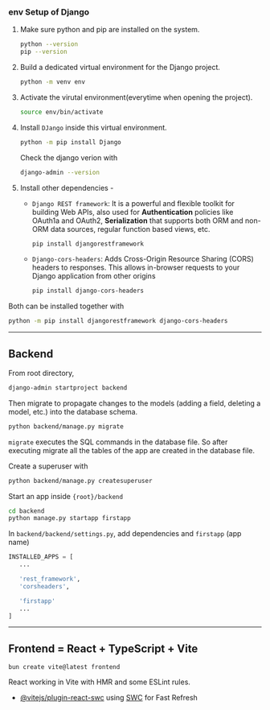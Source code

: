 ### env Setup of Django

1. Make sure python and pip are installed on the system.
    ```sh
    python --version
    pip --version
    ```

2. Build a dedicated virtual environment for the Django project.
   ```sh
   python -m venv env
   ```

3. Activate the virutal environment(everytime when opening the project).
    ```sh
    source env/bin/activate
    ```

4. Install `DJango` inside this virtual environment.
   ```sh
   python -m pip install Django
   ```
   Check the django verion with
   ```sh
   django-admin --version
   ```

5. Install other dependencies - 
   - `Django REST framework`: It is a powerful and flexible toolkit for building Web APIs, also used for **Authentication** policies like OAuth1a and OAuth2, **Serialization** that supports both ORM and non-ORM data sources, regular function based views, etc.
        ```sh
        pip install djangorestframework
        ``` 
   - `Django-cors-headers`: Adds Cross-Origin Resource Sharing (CORS) headers to responses. This allows in-browser requests to your Django application from other origins
        ```sh
        pip install django-cors-headers
        ``` 
Both can be installed together with
```sh
python -m pip install djangorestframework django-cors-headers
```

<hr>

## Backend

From root directory,
```sh
django-admin startproject backend
```

Then migrate to propagate changes to the models (adding a field, deleting a model, etc.) into the database schema. 
```sh
python backend/manage.py migrate
```
`migrate` executes the SQL commands in the database file. So after executing migrate all the tables of the app are created in the database file.

Create a superuser with 
```sh
python backend/manage.py createsuperuser
```

Start an app inside `{root}/backend`
```sh
cd backend
python manage.py startapp firstapp
```

In `backend/backend/settings.py`, add dependencies and `firstapp` (app name)
```py
INSTALLED_APPS = [
   ...

   'rest_framework',
   'corsheaders',

   'firstapp'
   ...
]
```

<hr>

## Frontend = React + TypeScript + Vite

```
bun create vite@latest frontend
```

React working in Vite with HMR and some ESLint rules.
- [@vitejs/plugin-react-swc](https://github.com/vitejs/vite-plugin-react-swc) using [SWC](https://swc.rs/) for Fast Refresh
